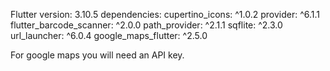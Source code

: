 Flutter version: 3.10.5
dependencies:
  cupertino_icons: ^1.0.2
  provider: ^6.1.1
  flutter_barcode_scanner: ^2.0.0
  path_provider: ^2.1.1
  sqflite: ^2.3.0
  url_launcher: ^6.0.4
  google_maps_flutter: ^2.5.0

For google maps you will need an API key.
